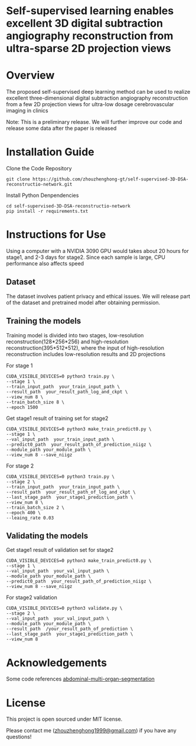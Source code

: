 # Self-supervised learning enables excellent 3D digital subtraction angiography reconstruction from ultra-sparse 2D projection views

# Overview

The proposed self-supervised deep learning method can be used to realize excellent three-dimensional digital subtraction angiography reconstruction from a few 2D projection views for ultra-low dosage cerebrovascular imaging in clinics

Note: This is a preliminary release. We will further improve our code and release some data after the paper is released


# Installation Guide
Clone the Code Repository
```
git clone https://github.com/zhouzhenghong-gt/self-supervised-3D-DSA-reconstructio-network.git
```
Install Python Denpendencies
```
cd self-supervised-3D-DSA-reconstructio-network
pip install -r requirements.txt
```

# Instructions for Use
Using a computer with a NVIDIA 3090 GPU would takes about 20 hours for stage1, and 2-3 days for stage2. Since each sample is large, CPU performance also affects speed
## Dataset
The dataset involves patient privacy and ethical issues. We will release part of the dataset and pretrained model after obtaining permission.

## Training the models
Training model is divided into two stages, low-resolution reconstruction(128\*256\*256) and high-resolution reconstruction(395\*512\*512), where the input of high-resolution reconstruction includes low-resolution results and 2D projections

For stage 1
```
CUDA_VISIBLE_DEVICES=0 python3 train.py \
--stage 1 \
--train_input_path  your_train_input_path \
--result_path  your_result_path_log_and_ckpt \
--view_num 8 \
--train_batch_size 8 \
--epoch 1500
```

Get stage1 result of training set for stage2
```
CUDA_VISIBLE_DEVICES=0 python3 make_train_predict0.py \
--stage 1 \
--val_input_path  your_train_input_path \
--predict0_path  your_result_path_of_prediction_niigz \
--module_path your_module_path \
--view_num 8 --save_niigz
```

For stage 2
```
CUDA_VISIBLE_DEVICES=0 python3 train.py \
--stage 2 \
--train_input_path  your_train_input_path \
--result_path  your_result_path_of_log_and_ckpt \
--last_stage_path  your_stage1_prediction_path \
--view_num 8 \
--train_batch_size 2 \
--epoch 400 \
--leaing_rate 0.03
```

## Validating the models
Get stage1 result of validation set for stage2
```
CUDA_VISIBLE_DEVICES=0 python3 make_train_predict0.py \
--stage 1 \
--val_input_path  your_val_input_path \
--module_path your_module_path \
--predict0_path  your_result_path_of_prediction_niigz \
--view_num 8 --save_niigz
```

For stage2 validation
```
CUDA_VISIBLE_DEVICES=0 python3 validate.py \
--stage 2 \
--val_input_path  your_val_input_path \
--module_path your_module_path \
--result_path  /your_result_path_of_prediction \
--last_stage_path  your_stage1_prediction_path \
--view_num 8 
```

# Acknowledgements
Some code references [abdominal-multi-organ-segmentation](https://github.com/assassint2017/abdominal-multi-organ-segmentation)

# License
This project is open sourced under MIT license.

Please contact me (zhouzhenghong1999@gmail.com) if you have any questions!